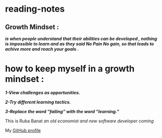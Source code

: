 # reading-notes

## Growth Mindset :
***is when people understand that their abilities can be developed , nothing is impossible to learn and as they said No Pain No gain, so that leads to achive more and reach your goals .***


 # how to keep myself in a growth mindset :

 
***1-View challenges as opportunities.*** 

***2-Try different learning tactics.***
 
 ***3-Replace the word “failing” with the word “learning.”***
 
 This is Ruba Banat *an old economist and new software developer coming*
 
 My [GitHub profile](https://github.com/RubaBanat)
